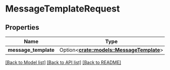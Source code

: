 # MessageTemplateRequest

## Properties

Name | Type | Description | Notes
------------ | ------------- | ------------- | -------------
**message_template** | Option<[**crate::models::MessageTemplate**](MessageTemplate.md)> |  | [optional]

[[Back to Model list]](../README.md#documentation-for-models) [[Back to API list]](../README.md#documentation-for-api-endpoints) [[Back to README]](../README.md)


